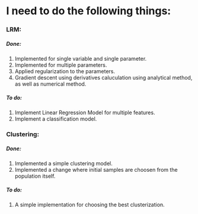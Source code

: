 # I need to do the following things:

### LRM:
##### Done:
1. Implemented for single variable and single parameter.
2. Implemented for multiple parameters.
3. Applied regularization to the parameters.
4. Gradient descent using derivatives caluculation using analytical method, as well as numerical method.

##### To do:
1. Implement Linear Regression Model for multiple features.
2. Implement a classification model.

### Clustering:
##### Done:
1. Implemented a simple clustering model.
2. Implemented a change where initial samples are choosen from the population itself.

##### To do:
1. A simple implementation for choosing the best clusterization.